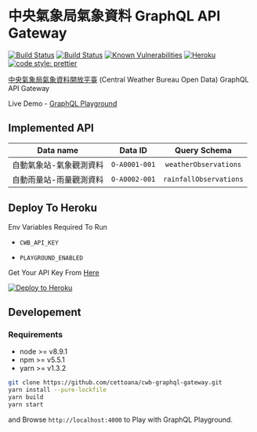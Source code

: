 # 中央氣象局氣象資料 GraphQL API Gateway

[![Build Status](https://travis-ci.org/cettoana/cwb-graphql-gateway.svg?branch=master)](https://travis-ci.org/cettoana/cwb-graphql-gateway)
[![Build Status](https://img.shields.io/codecov/c/github/cettoana/cwb-graphql-gateway/master.svg)](https://codecov.io/gh/cettoana/cwb-graphql-gateway/branch/master)
[![Known Vulnerabilities](https://snyk.io/test/github/cettoana/cwb-graphql-gateway/badge.svg)](https://snyk.io/test/github/cettoana/cwb-graphql-gateway)
[![Heroku](http://heroku-badge.herokuapp.com/?app=cwb-graphql-gateway&style=flat&svg=1&root=.well-known/apollo/server-health)](https://cwb-graphql-gateway.herokuapp.com)
[![code style: prettier](https://img.shields.io/badge/code_style-prettier-ff69b4.svg)](#badge)

[中央氣象局氣象資料開放平臺](https://opendata.cwb.gov.tw/index) (Central Weather Bureau Open Data) GraphQL API Gateway

Live Demo - [GraphQL Playground](https://cwb-graphql-gateway.herokuapp.com)

## Implemented API

|        Data name        |    Data ID    |      Query Schema      |
| :---------------------: | :-----------: | :--------------------: |
| 自動氣象站-氣象觀測資料 | `O-A0001-001` | `weatherObservations`  |
| 自動雨量站-雨量觀測資料 | `O-A0002-001` | `rainfallObservations` |

## Deploy To Heroku

Env Variables Required To Run

- `CWB_API_KEY`

- `PLAYGROUND_ENABLED`

Get Your API Key From [Here](https://opendata.cwb.gov.tw/devManual/insrtuction#getUserAuthkeyAnchor)

[![Deploy to Heroku](https://www.herokucdn.com/deploy/button.svg)](https://heroku.com/deploy?template=https://github.com/cettoana/cwb-graphql-gateway/blob/master)

## Developement

### Requirements

* node >= v8.9.1
* npm >= v5.5.1
* yarn >= v1.3.2

```bash
git clone https://github.com/cettoana/cwb-graphql-gateway.git
yarn install --pure-lockfile
yarn build
yarn start
```

and Browse `http://localhost:4000` to Play with GraphQL Playground.
